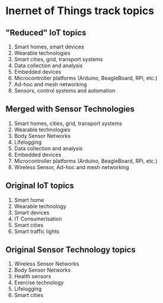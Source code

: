 # Inernet of Things track topics

## "Reduced" IoT topics

1.	Smart homes, smart devices
2.	Wearable technologies
3.	Smart cities, grid, transport systems
4.  Data collection and analysis
5.  Embedded devices
6.  Microcontroller platforms (Arduino, BeagleBoard, RPi, etc.)
7.  Ad-hoc and mesh networking 
8.  Sensors, control systems and automation

## Merged with Sensor Technologies

1.	Smart homes, cities, grid, transport systems
2.	Wearable technologies
3.	Body Sensor Networks
4.	Lifelogging
5.  Data collection and analysis
6.  Embedded devices
7.  Microcontroller platforms (Arduino, BeagleBoard, RPi, etc.)
8.  Wireless Sensor, Ad-hoc and mesh networking 

## Original IoT topics

1.	Smart home
2.	Wearable technology
3.	Smart devices
4.	IT Consumerisation
5.	Smart cities
6.	Smart traffic lights


## Original Sensor Technology topics

1.	Wireless Sensor Networks
2.	Body Sensor Networks
3.	Health sensors
4.	Exercise technology
5.	Lifelogging
6.	Smart cities

